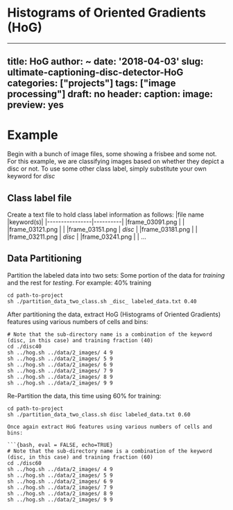 # Histograms of Oriented Gradients (HoG)
---
title: HoG
author: ~
date: '2018-04-03'
slug: ultimate-captioning-disc-detector-HoG
categories: ["projects"]
tags: ["image processing"]
draft: no
header:
  caption:
  image:
  preview: yes
---

# Example
Begin with a bunch of image files, some showing a frisbee and some not. For this example, we are classifying images based on whether they depict a disc or not. To use some other class label, simply substitute your own keyword for _disc_

## Class label file
Create a text file to hold class label information as follows:
|file name       |keyword(s)|
|----------------|----------|
|frame_03091.png |          |
|frame_03121.png |          |
|frame_03151.png | _disc_   |
|frame_03181.png |          |
|frame_03211.png | _disc_   |
|frame_03241.png |          |
...

## Data Partitioning
Partition the labeled data into two sets: Some portion of the data for *training* and the rest for *testing*. For example: 40% training

```{bash}
cd path-to-project
sh ./partition_data_two_class.sh _disc_ labeled_data.txt 0.40
```

After partitioning the data, extract HoG (Histograms of Oriented Gradients) features using various numbers of cells and bins:

```{bash}
# Note that the sub-directory name is a combination of the keyword (disc, in this case) and training fraction (40)
cd ./disc40
sh ../hog.sh ../data/2_images/ 4 9
sh ../hog.sh ../data/2_images/ 5 9
sh ../hog.sh ../data/2_images/ 6 9
sh ../hog.sh ../data/2_images/ 7 9
sh ../hog.sh ../data/2_images/ 8 9
sh ../hog.sh ../data/2_images/ 9 9
```

Re-Partition the data, this time using 60% for training:

```{bash, eval = FALSE, echo=TRUE}
cd path-to-project
sh ./partition_data_two_class.sh disc labeled_data.txt 0.60

Once again extract HoG features using various numbers of cells and bins:

```{bash, eval = FALSE, echo=TRUE}
# Note that the sub-directory name is a combination of the keyword (disc, in this case) and training fraction (60)
cd ./disc60
sh ../hog.sh ../data/2_images/ 4 9
sh ../hog.sh ../data/2_images/ 5 9
sh ../hog.sh ../data/2_images/ 6 9
sh ../hog.sh ../data/2_images/ 7 9
sh ../hog.sh ../data/2_images/ 8 9
sh ../hog.sh ../data/2_images/ 9 9
```
